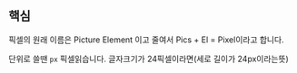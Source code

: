 ## 핵심
픽셀의 원래 이름은 Picture Element 이고 줄여서 Pics + El = Pixel이라고 합니다.

단위로 쓸땐 `px` 픽셀읽습니다.
글자크기가 24픽셀이라면(세로 길이가 24px이라는뜻)